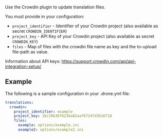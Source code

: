 Use the Crowdin plugin to update translation files.

You must provide in your configuration:

* `project_identifier` - Identifier of your Crowdin project (also available as secret  `CROWDIN_IDENTIFIER`)
* `project_key` - API Key of your Crowdin project (also available as secret  `CROWDIN_KEY`)
* `files` - Map of files with the crowdin file name as key and the to-upload file-path as value.

Information about API keys: https://support.crowdin.com/api/api-integration-setup/
## Example

The following is a sample configuration in your .drone.yml file:

```yaml
translations:
  crowdin:
    project_identifier: example
    project_key: 1bc29b36f623ba82aaf6724fd3b16718
    files:
      example: options/example.ini
      example2: options/example2.ini
```